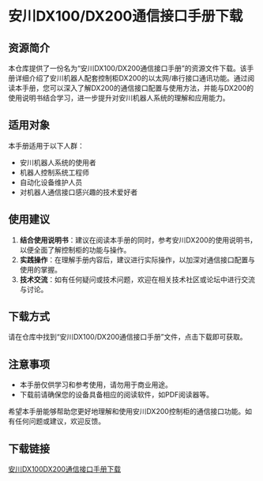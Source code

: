 # 安川DX100/DX200通信接口手册下载

## 资源简介

本仓库提供了一份名为“安川DX100/DX200通信接口手册”的资源文件下载。该手册详细介绍了安川机器人配套控制柜DX200的以太网/串行接口通讯功能。通过阅读本手册，您可以深入了解DX200的通信接口配置与使用方法，并能与DX200的使用说明书结合学习，进一步提升对安川机器人系统的理解和应用能力。

## 适用对象

本手册适用于以下人群：

- 安川机器人系统的使用者
- 机器人控制系统工程师
- 自动化设备维护人员
- 对机器人通信接口感兴趣的技术爱好者

## 使用建议

1. **结合使用说明书**：建议在阅读本手册的同时，参考安川DX200的使用说明书，以便全面了解控制柜的功能与操作。
2. **实践操作**：在理解手册内容后，建议进行实际操作，以加深对通信接口配置与使用的掌握。
3. **技术交流**：如有任何疑问或技术问题，欢迎在相关技术社区或论坛中进行交流与讨论。

## 下载方式

请在仓库中找到“安川DX100/DX200通信接口手册”文件，点击下载即可获取。

## 注意事项

- 本手册仅供学习和参考使用，请勿用于商业用途。
- 下载前请确保您的设备具备相应的阅读软件，如PDF阅读器等。

希望本手册能够帮助您更好地理解和使用安川DX200控制柜的通信接口功能。如有任何问题或建议，欢迎反馈。

## 下载链接

[安川DX100DX200通信接口手册下载](https://pan.quark.cn/s/c28a20f596ac)